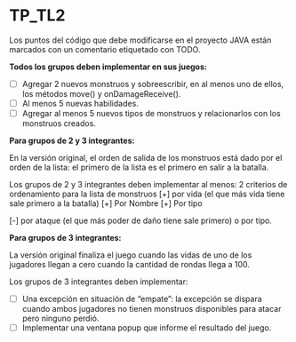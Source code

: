# TP_TL2

Los puntos del código que debe modificarse en el proyecto JAVA están marcados con un comentario etiquetado con TODO.

**Todos los grupos deben implementar en sus juegos:**
- [ ] Agregar 2 nuevos monstruos y sobreescribir, en al menos uno de ellos, los métodos move() y onDamageReceive().
- [ ] Al menos 5 nuevas habilidades.
- [ ] Agregar al menos 5 nuevos tipos de monstruos y relacionarlos con los monstruos creados.

**Para grupos de 2 y 3 integrantes:**

En la versión original, el orden de salida de los monstruos está dado por el orden de la lista: el primero de la lista es el primero en salir a la batalla.

Los grupos de 2 y 3 integrantes deben implementar al menos: 2 criterios de ordenamiento para la lista de monstruos
[+] por vida (el que más vida tiene sale primero a la batalla)
[+] Por Nombre
[+] Por tipo

[-] por ataque (el que más poder de daño tiene sale primero) o por tipo.

**Para grupos de 3 integrantes:**

La versión original finaliza el juego cuando las vidas de uno de los jugadores llegan a cero
cuando la cantidad de rondas llega a 100.

Los grupos de 3 integrantes deben implementar:
- [ ] Una excepción en situación de “empate”: la excepción se dispara cuando ambos jugadores no tienen monstruos disponibles para atacar pero ninguno perdió.
- [ ] Implementar una ventana popup que informe el resultado del juego.
